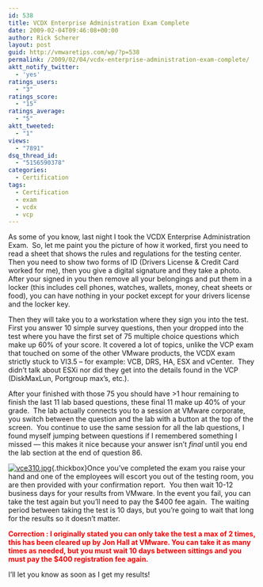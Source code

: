 ```yaml
---
id: 538
title: VCDX Enterprise Administration Exam Complete
date: 2009-02-04T09:46:08+00:00
author: Rick Scherer
layout: post
guid: http://vmwaretips.com/wp/?p=538
permalink: /2009/02/04/vcdx-enterprise-administration-exam-complete/
aktt_notify_twitter:
  - 'yes'
ratings_users:
  - "3"
ratings_score:
  - "15"
ratings_average:
  - "5"
aktt_tweeted:
  - "1"
views:
  - "7891"
dsq_thread_id:
  - "5156590378"
categories:
  - Certification
tags:
  - Certification
  - exam
  - vcdx
  - vcp
---
```

As some of you know, last night I took the VCDX Enterprise Administration Exam.  So, let me paint you the picture of how it worked, first you need to read a sheet that shows the rules and regulations for the testing center. Then you need to show two forms of ID (Drivers License & Credit Card worked for me), then you give a digital signature and they take a photo. After your signed in you then remove all your belongings and put them in a locker (this includes cell phones, watches, wallets, money, cheat sheets or food), you can have nothing in your pocket except for your drivers license and the locker key.

<!--more-->Then they will take you to a workstation where they sign you into the test. First you answer 10 simple survey questions, then your dropped into the test where you have the first set of 75 multiple choice questions which make up 60% of your score. It covered a lot of topics, unlike the VCP exam that touched on some of the other VMware products, the VCDX exam strictly stuck to VI3.5 &#8211; for example: VCB, DRS, HA, ESX and vCenter.  They didn&#8217;t talk about ESXi nor did they get into the details found in the VCP (DiskMaxLun, Portgroup max&#8217;s, etc.).

After your finished with those 75 you should have >1 hour remaining to finish the last 11 lab based questions, these final 11 make up 40% of your grade.  The lab actually connects you to a session at VMware corporate, you switch between the question and the lab with a button at the top of the screen.  You continue to use the same session for all the lab questions, I found myself jumping between questions if I remembered something I missed &#8212; this makes it nice because your answer isn&#8217;t _final_ until you end the lab section at the end of question 86.

[<img class="ngg-singlepic ngg-right" src="http://vmwaretips.com/wp/wp-content/gallery/misc/thumbs/thumbs_vce310.jpg" alt="vce310.jpg" />](http://vmwaretips.com/wp/wp-content/gallery/misc/vce310.jpg){.thickbox}Once you&#8217;ve completed the exam you raise your hand and one of the employees will escort you out of the testing room, you are then provided with your confirmation report.  You then wait 10-12 business days for your results from VMware. In the event you fail, you can take the test again but you&#8217;ll need to pay the $400 fee again.  The waiting period between taking the test is 10 days, but you&#8217;re going to wait that long for the results so it doesn&#8217;t matter.

<span style="color: #ff0000;"><strong>Correction : I originally stated you can only take the test a max of 2 times, this has been cleared up by Jon Hall at VMware. You can take it as many times as needed, but you must wait 10 days between sittings and you must pay the $400 registration fee again.</strong></span>

I&#8217;ll let you know as soon as I get my results!